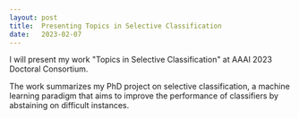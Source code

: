 ```yaml
---
layout: post
title:  Presenting Topics in Selective Classification
date:   2023-02-07
---
```


I will present my work "Topics in Selective Classification" at AAAI 2023 Doctoral Consortium.

The work summarizes my PhD project on selective classification, a machine learning paradigm that aims to improve the performance of classifiers by abstaining on difficult instances.